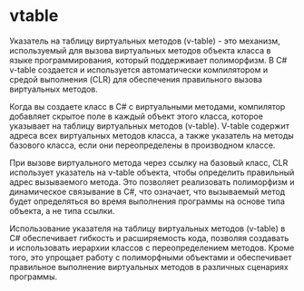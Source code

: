 # vtable

Указатель на таблицу виртуальных методов (v-table) - это механизм, используемый для вызова виртуальных методов объекта класса в языке программирования, который поддерживает полиморфизм. В C# v-table создается и используется автоматически компилятором и средой выполнения (CLR) для обеспечения правильного вызова виртуальных методов.

Когда вы создаете класс в C# с виртуальными методами, компилятор добавляет скрытое поле в каждый объект этого класса, которое указывает на таблицу виртуальных методов (v-table). V-table содержит адреса всех виртуальных методов класса, а также указатель на методы базового класса, если они переопределены в производном классе.

При вызове виртуального метода через ссылку на базовый класс, CLR использует указатель на v-table объекта, чтобы определить правильный адрес вызываемого метода. Это позволяет реализовать полиморфизм и динамическое связывание в C#, что означает, что вызываемый метод будет определяться во время выполнения программы на основе типа объекта, а не типа ссылки.

Использование указателя на таблицу виртуальных методов (v-table) в C# обеспечивает гибкость и расширяемость кода, позволяя создавать и использовать иерархии классов с переопределением методов. Кроме того, это упрощает работу с полиморфными объектами и обеспечивает правильное выполнение виртуальных методов в различных сценариях программы.
